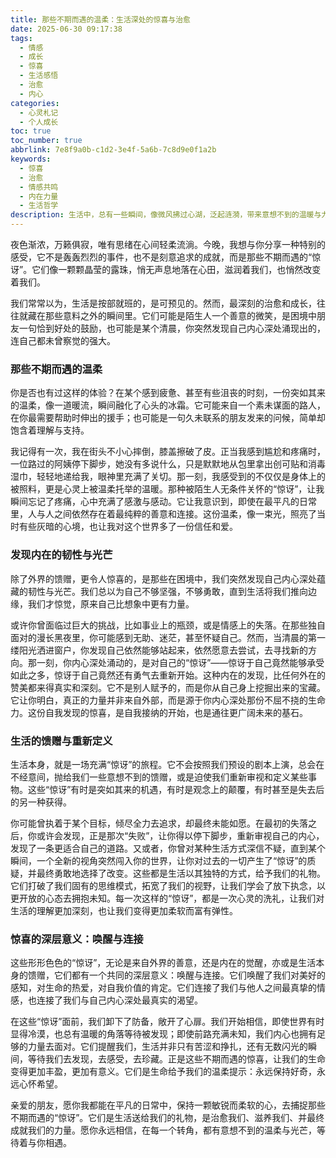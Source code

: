 ```yaml
---
title: 那些不期而遇的温柔：生活深处的惊喜与治愈
date: 2025-06-30 09:17:38
tags:
  - 情感
  - 成长
  - 惊喜
  - 生活感悟
  - 治愈
  - 内心
categories: 
  - 心灵札记
  - 个人成长
toc: true
toc_number: true
abbrlink: 7e8f9a0b-c1d2-3e4f-5a6b-7c8d9e0f1a2b
keywords:
  - 惊喜
  - 治愈
  - 情感共鸣
  - 内在力量
  - 生活哲学
description: 生活中，总有一些瞬间，像微风拂过心湖，泛起涟漪，带来意想不到的温暖与力量。这些不期而遇的“惊讶”，并非惊天动地的大事，而是那些细微却深刻的触动，它们悄然改变着我们对世界、对他人、甚至对自己的看法。本文将带你一同感受，那些藏匿在日常深处的温柔惊喜，如何一点点治愈我们，唤醒我们内心深处最柔软也最坚韧的部分。
---
```


夜色渐浓，万籁俱寂，唯有思绪在心间轻柔流淌。今晚，我想与你分享一种特别的感受，它不是轰轰烈烈的事件，也不是刻意追求的成就，而是那些不期而遇的“惊讶”。它们像一颗颗晶莹的露珠，悄无声息地落在心田，滋润着我们，也悄然改变着我们。

我们常常以为，生活是按部就班的，是可预见的。然而，最深刻的治愈和成长，往往就藏在那些意料之外的瞬间里。它们可能是陌生人一个善意的微笑，是困境中朋友一句恰到好处的鼓励，也可能是某个清晨，你突然发现自己内心深处涌现出的，连自己都未曾察觉的强大。

### 那些不期而遇的温柔

你是否也有过这样的体验？在某个感到疲惫、甚至有些沮丧的时刻，一份突如其来的温柔，像一道暖流，瞬间融化了心头的冰霜。它可能来自一个素未谋面的路人，在你最需要帮助时伸出的援手；也可能是一句久未联系的朋友发来的问候，简单却饱含着理解与支持。

我记得有一次，我在街头不小心摔倒，膝盖擦破了皮。正当我感到尴尬和疼痛时，一位路过的阿姨停下脚步，她没有多说什么，只是默默地从包里拿出创可贴和消毒湿巾，轻轻地递给我，眼神里充满了关切。那一刻，我感受到的不仅仅是身体上的被照料，更是心灵上被温柔托举的温暖。那种被陌生人无条件关怀的“惊讶”，让我瞬间忘记了疼痛，心中充满了感激与感动。它让我意识到，即使在最平凡的日常里，人与人之间依然存在着最纯粹的善意和连接。这份温柔，像一束光，照亮了当时有些灰暗的心境，也让我对这个世界多了一份信任和爱。

### 发现内在的韧性与光芒

除了外界的馈赠，更令人惊喜的，是那些在困境中，我们突然发现自己内心深处蕴藏的韧性与光芒。我们总以为自己不够坚强，不够勇敢，直到生活将我们推向边缘，我们才惊觉，原来自己比想象中更有力量。

或许你曾面临过巨大的挑战，比如事业上的瓶颈，或是情感上的失落。在那些独自面对的漫长黑夜里，你可能感到无助、迷茫，甚至怀疑自己。然而，当清晨的第一缕阳光洒进窗户，你发现自己依然能够站起来，依然愿意去尝试，去寻找新的方向。那一刻，你内心深处涌动的，是对自己的“惊讶”——惊讶于自己竟然能够承受如此之多，惊讶于自己竟然还有勇气去重新开始。这种内在的发现，比任何外在的赞美都来得真实和深刻。它不是别人赋予的，而是你从自己身上挖掘出来的宝藏。它让你明白，真正的力量并非来自外部，而是源于你内心深处那份不屈不挠的生命力。这份自我发现的惊喜，是自我接纳的开始，也是通往更广阔未来的基石。

### 生活的馈赠与重新定义

生活本身，就是一场充满“惊讶”的旅程。它不会按照我们预设的剧本上演，总会在不经意间，抛给我们一些意想不到的馈赠，或是迫使我们重新审视和定义某些事物。这些“惊讶”有时是突如其来的机遇，有时是观念上的颠覆，有时甚至是失去后的另一种获得。

你可能曾执着于某个目标，倾尽全力去追求，却最终未能如愿。在最初的失落之后，你或许会发现，正是那次“失败”，让你得以停下脚步，重新审视自己的内心，发现了一条更适合自己的道路。又或者，你曾对某种生活方式深信不疑，直到某个瞬间，一个全新的视角突然闯入你的世界，让你对过去的一切产生了“惊讶”的质疑，并最终勇敢地选择了改变。这些都是生活以其独特的方式，给予我们的礼物。它们打破了我们固有的思维模式，拓宽了我们的视野，让我们学会了放下执念，以更开放的心态去拥抱未知。每一次这样的“惊讶”，都是一次心灵的洗礼，让我们对生活的理解更加深刻，也让我们变得更加柔软而富有弹性。

### 惊喜的深层意义：唤醒与连接

这些形形色色的“惊讶”，无论是来自外界的善意，还是内在的觉醒，亦或是生活本身的馈赠，它们都有一个共同的深层意义：唤醒与连接。它们唤醒了我们对美好的感知，对生命的热爱，对自我价值的肯定。它们连接了我们与他人之间最真挚的情感，也连接了我们与自己内心深处最真实的渴望。

在这些“惊讶”面前，我们卸下了防备，敞开了心扉。我们开始相信，即使世界有时显得冷漠，也总有温暖的角落等待被发现；即使前路充满未知，我们内心也拥有足够的力量去面对。它们提醒我们，生活并非只有苦涩和挣扎，还有无数闪光的瞬间，等待我们去发现，去感受，去珍藏。正是这些不期而遇的惊喜，让我们的生命变得更加丰盈，更加有意义。它们是生命给予我们的温柔提示：永远保持好奇，永远心怀希望。

亲爱的朋友，愿你我都能在平凡的日常中，保持一颗敏锐而柔软的心，去捕捉那些不期而遇的“惊讶”。它们是生活送给我们的礼物，是治愈我们、滋养我们、并最终成就我们的力量。愿你永远相信，在每一个转角，都有意想不到的温柔与光芒，等待着与你相遇。